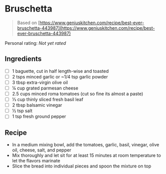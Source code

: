 <!-- Needs Manual Review -->

<!-- Do not modify sections with "AUTO-*". They are updated by make.py -->

# Bruschetta

> Based on [https://www.geniuskitchen.com/recipe/best-ever-bruschetta-443987](https://www.geniuskitchen.com/recipe/best-ever-bruschetta-443987)

<!-- rating=0; (User can specify rating on scale of 1-5) -->
<!-- AUTO-UserRating -->
Personal rating: *Not yet rated*
<!-- /AUTO-UserRating -->

<!-- name_image=None; (User can specify image name) -->
<!-- AUTO-Image -->
<!-- TODO: Capture image -->
<!-- /AUTO-Image -->

## Ingredients

* [ ] 1 baguette, cut in half length-wise and toasted
* [ ] 2 tsps minced garlic or ~1/4 tsp garlic powder
* [ ] 3 tbsp extra-virgin olive oil
* [ ] 1⁄4 cup grated parmesan cheese
* [ ] 2.5 cups minced roma tomatoes (cut so fine its almost a paste)
* [ ] 1⁄3 cup thinly sliced fresh basil leaf
* [ ] 2 tbsp balsamic vinegar
* [ ] 1⁄2 tsp salt
* [ ] 1 tsp fresh ground pepper

## Recipe

* In a medium mixing bowl, add the tomatoes, garlic, basil, vinegar, olive oil, cheese, salt, and pepper
* Mix thoroughly and let sit for at least 15 minutes at room temperature to let the flavors marinate
* Slice the bread into individual pieces and spoon the mixture on top
